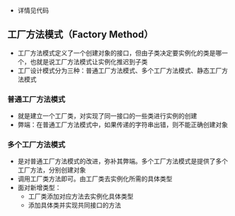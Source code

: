 - 详情见代码
## 工厂方法模式（Factory Method）
- 工厂方法模式定义了一个创建对象的接口，但由子类决定要实例化的类是哪一个，也就是说工厂方法模式让实例化推迟到子类
- 工厂设计模式分为三种：普通工厂方法模式、多个工厂方法模式、静态工厂方法模式

### 普通工厂方法模式
- 就是建立一个工厂类，对实现了同一接口的一些类进行实例的创建
- 弊端：在普通工厂方法模式中，如果传递的字符串出错，则不能正确创建对象

### 多个工厂方法模式
- 是对普通工厂方法模式的改进，弥补其弊端。多个工厂方法模式是提供了多个工厂方法，分别创建对象
- 调用工厂类方法即可。由工厂类去实例化所需的具体类型
- 面对新增类型：
    - 工厂类添加对应方法去实例化具体类型
    - 添加具体类并实现共同接口的方法